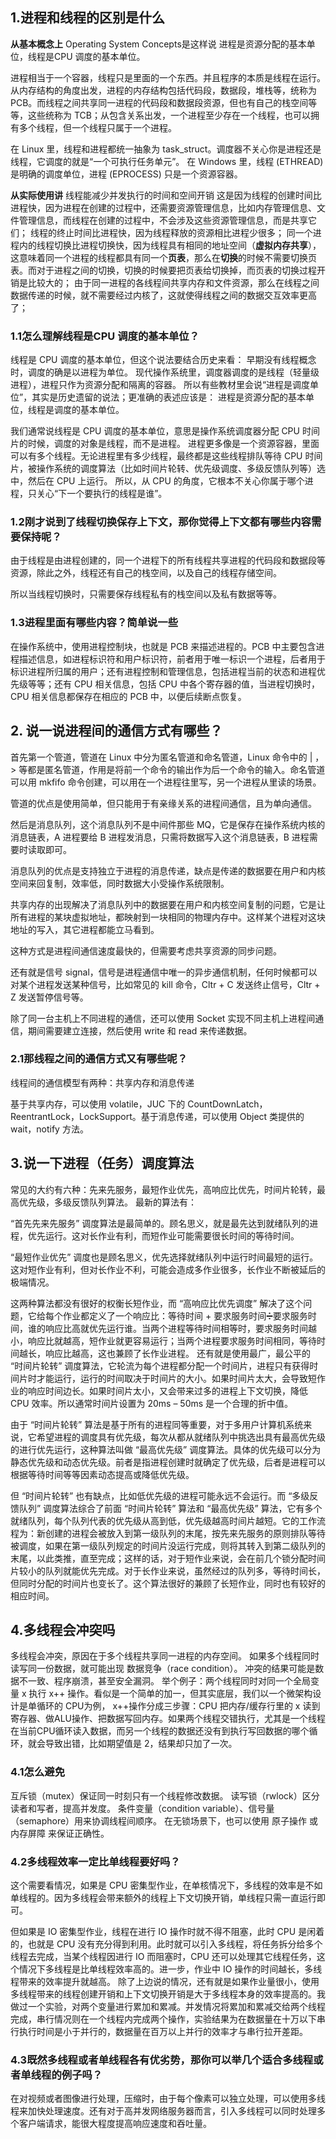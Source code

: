 ## 1.进程和线程的区别是什么
**从基本概念上**
Operating System Concepts是这样说
进程是资源分配的基本单位，线程是CPU 调度的基本单位。

进程相当于一个容器，线程只是里面的一个东西。并且程序的本质是线程在运行。从内存结构的角度出发，进程的内存结构包括代码段，数据段，堆栈等，统称为 PCB。而线程之间共享同一进程的代码段和数据段资源，但也有自己的栈空间等等，这些统称为 TCB；从包含关系出发，一个进程至少存在一个线程，也可以拥有多个线程，但一个线程只属于一个进程。

在 Linux 里，线程和进程都统一抽象为 task_struct。调度器不关心你是进程还是线程，它调度的就是“一个可执行任务单元”。
在 Windows 里，线程 (ETHREAD) 是明确的调度单位，进程 (EPROCESS) 只是一个资源容器。

**从实际使用讲**
线程能减少并发执行的时间和空间开销
这是因为线程的创建时间比进程快，因为进程在创建的过程中，还需要资源管理信息，比如内存管理信息、文件管理信息，而线程在创建的过程中，不会涉及这些资源管理信息，而是共享它们；
线程的终止时间比进程快，因为线程释放的资源相比进程少很多；
同一个进程内的线程切换比进程切换快，因为线程具有相同的地址空间（**虚拟内存共享**），这意味着同一个进程的线程都具有同一个**页表**，那么在**切换**的时候不需要切换页表。而对于进程之间的切换，切换的时候要把页表给切换掉，而页表的切换过程开销是比较大的；
由于同一进程的各线程间共享内存和文件资源，那么在线程之间数据传递的时候，就不需要经过内核了，这就使得线程之间的数据交互效率更高了；

### 1.1怎么理解线程是CPU 调度的基本单位？
线程是 CPU 调度的基本单位，但这个说法要结合历史来看：
早期没有线程概念时，调度的确是以进程为单位。
现代操作系统里，调度器调度的是线程（轻量级进程），进程只作为资源分配和隔离的容器。
所以有些教材里会说“进程是调度单位”，其实是历史遗留的说法；更准确的表述应该是：
进程是资源分配的基本单位，线程是调度的基本单位。

我们通常说线程是 CPU 调度的基本单位，意思是操作系统调度器分配 CPU 时间片的时候，调度的对象是线程，而不是进程。
进程更多像是一个资源容器，里面可以有多个线程。无论进程里有多少线程，最终都是这些线程排队等待 CPU 时间片，被操作系统的调度算法（比如时间片轮转、优先级调度、多级反馈队列等）选中，然后在 CPU 上运行。
所以，从 CPU 的角度，它根本不关心你属于哪个进程，只关心“下一个要执行的线程是谁”。

### 1.2刚才说到了线程切换保存上下文，那你觉得上下文都有哪些内容需要保持呢？
由于线程是由进程创建的，同一个进程下的所有线程共享进程的代码段和数据段等资源，除此之外，线程还有自己的栈空间，以及自己的线程存储空间。

所以当线程切换时，只需要保存线程私有的栈空间以及私有数据等等。

### 1.3进程里面有哪些内容？简单说一些
在操作系统中，使用进程控制块，也就是 PCB 来描述进程的。PCB 中主要包含进程描述信息，如进程标识符和用户标识符，前者用于唯一标识一个进程，后者用于标识进程所归属的用户；还有进程控制和管理信息，包括进程当前的状态和进程优先级等等；还有 CPU 相关信息，包括 CPU 中各个寄存器的值，当进程切换时，CPU 相关信息都保存在相应的 PCB 中，以便后续断点恢复。


## 2. 说一说进程间的通信方式有哪些？
首先第一个管道，管道在 Linux 中分为匿名管道和命名管道，Linux 命令中的 | ，> 等都是匿名管道，作用是将前一个命令的输出作为后一个命令的输入。命名管道可以用 mkfifo 命令创建，可以用在一个进程往里写，另一个进程从里读的场景。

管道的优点是使用简单，但只能用于有亲缘关系的进程间通信，且为单向通信。

然后是消息队列，这个消息队列不是中间件那些 MQ，它是保存在操作系统内核的消息链表，A 进程要给 B 进程发消息，只需将数据写入这个消息链表，B 进程需要时读取即可。

消息队列的优点是支持独立于进程的消息传递，缺点是传递的数据要在用户和内核空间来回复制，效率低，同时数据大小受操作系统限制。

共享内存的出现解决了消息队列中的数据要在用户和内核空间复制的问题，它是让所有进程的某块虚拟地址，都映射到一块相同的物理内存中。这样某个进程对这块地址的写入，其它进程都能立马看到。

这种方式是进程间通信速度最快的，但需要考虑共享资源的同步问题。

还有就是信号 signal，信号是进程通信中唯一的异步通信机制，任何时候都可以对某个进程发送某种信号，比如常见的 kill 命令，Cltr + C 发送终止信号，Cltr + Z 发送暂停信号等。

除了同一台主机上不同进程的通信，还可以使用 Socket 实现不同主机上进程间通信，期间需要建立连接，然后使用 write 和 read 来传递数据。

### 2.1那线程之间的通信方式又有哪些呢？

线程间的通信模型有两种：共享内存和消息传递

基于共享内存，可以使用 volatile，JUC 下的 CountDownLatch，ReentrantLock，LockSupport。基于消息传递，可以使用 Object 类提供的 wait，notify 方法。


## 3.说一下进程（任务）调度算法
常见的大约有六种：先来先服务，最短作业优先，高响应比优先，时间片轮转，最高优先级，多级反馈队列算法。
最新的算法有：

“首先先来先服务” 调度算法是最简单的。顾名思义，就是最先达到就绪队列的进程，优先运行。这对长作业有利，而短作业可能需要很长时间的等待时间。

“最短作业优先” 调度也是顾名思义，优先选择就绪队列中运行时间最短的运行。这对短作业有利，但对长作业不利，可能会造成多作业很多，长作业不断被延后的极端情况。

这两种算法都没有很好的权衡长短作业，而 “高响应比优先调度” 解决了这个问题，它给每个作业都定义了一个响应比：等待时间 + 要求服务时间➗要求服务时间，谁的响应比高就优先运行谁。当两个进程等待时间相等时，要求服务时间越小，响应比就越高，短作业就更容易运行；当两个进程要求服务时间相同，等待时间越长，响应比越高，这也兼顾了长作业进程。
还有就是使用最广，最公平的 “时间片轮转” 调度算法，它轮流为每个进程都分配一个时间片，进程只有获得时间片时才能运行，运行的时间取决于时间片的大小。如果时间片太大，会导致短作业的响应时间边长。如果时间片太小，又会带来过多的进程上下文切换，降低 CPU 效率。所以通常时间片设置为 20ms – 50ms 是一个合理的折中值。

由于 “时间片轮转” 算法是基于所有的进程同等重要，对于多用户计算机系统来说，它希望进程的调度具有优先级，每次从都从就绪队列中挑选出具有最高优先级的进行优先运行，这种算法叫做 “最高优先级” 调度算法。具体的优先级可以分为静态优先级和动态优先级。前者是指进程创建时就确定了优先级，后者是进程可以根据等待时间等等因素动态提高或降低优先级。

但 “时间片轮转” 也有缺点，比如低优先级的进程可能永远不会运行。而 “多级反馈队列” 调度算法综合了前面 “时间片轮转” 算法和 “最高优先级” 算法，它有多个就绪队列，每个队列代表的优先级从高到低，优先级越高时间片越短。它的工作流程为：新创建的进程会被放入到第一级队列的末尾，按先来先服务的原则排队等待被调度，如果在第一级队列规定的时间片没运行完成，则将其转入到第二级队列的末尾，以此类推，直至完成；这样的话，对于短作业来说，会在前几个锁分配时间片较小的队列就能优先完成。对于长作业来说，虽然经过的队列多，等待时间长，但同时分配的时间片也变长了。这个算法很好的兼顾了长短作业，同时也有较好的相应时间。


## 4.多线程会冲突吗
多线程会冲突，原因在于多个线程共享同一进程的内存空间。
如果多个线程同时读写同一份数据，就可能出现 数据竞争（race condition）。
冲突的结果可能是数据不一致、程序崩溃，甚至安全漏洞。
举个例子：两个线程同时对同一个全局变量 x 执行 x++ 操作。看似是一个简单的加一，但其实底层，我们以一个微架构设计是单循环的 CPU为例， x++操作分成三步骤：CPU 把内存/缓存行里的 x 读到寄存器、做ALU操作、把数据写回内存。如果两个线程交错执行，尤其是一个线程在当前CPU循环读入数据，而另一个线程的数据还没有到执行写回数据的哪个循环，就会导致出错，比如期望值是 2，结果却只加了一次。

### 4.1怎么避免
互斥锁（mutex）保证同一时刻只有一个线程修改数据。
读写锁（rwlock）区分读者和写者，提高并发度。
条件变量（condition variable）、信号量（semaphore）用来协调线程间顺序。
在无锁场景下，也可以使用 原子操作 或 内存屏障 来保证正确性。

### 4.2多线程效率一定比单线程要好吗？
这个需要看情况，如果是 CPU 密集型作业，在单核情况下，多线程的效率是不如单线程的。因为多线程会带来额外的线程上下文切换开销，单线程只需一直运行即可。

但如果是 IO 密集型作业，线程在进行 IO 操作时就不得不阻塞，此时 CPU 是闲着的，也就是 CPU 没有充分得到利用。此时就可以引入多线程，将任务拆分给多个线程去完成，当某个线程因进行 IO 而阻塞时，CPU 还可以处理其它线程任务，这个情况下多线程是比单线程效率高的。进一步，作业中 IO 操作的时间越长，多线程带来的效率提升就越高。
除了上边说的情况，还有就是如果作业量很小，使用多线程带来的线程创建开销和上下文切换开销是大于多线程本身的效率提高的。我做过一个实验，对两个变量进行累加和累减。并发情况将累加和累减交给两个线程完成，串行情况则在一个线程内完成两个操作，实验结果为在数据量在十万以下串行执行时间是小于并行的，数据量在百万以上并行的效率才与串行拉开差距。
### 4.3既然多线程或者单线程各有优劣势，那你可以举几个适合多线程或者单线程的例子吗？
在对视频或者图像进行处理，压缩时，由于每个像素可以独立处理，可以使用多线程来加快处理速度。还有对于高并发网络服务器而言，引入多线程可以同时处理多个客户端请求，能很大程度提高响应速度和吞吐量。

